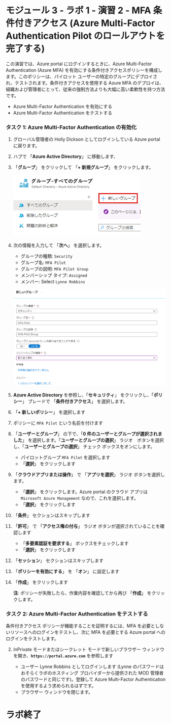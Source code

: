 ﻿# モジュール 3 - ラボ 1 - 演習 2 -  MFA 条件付きアクセス (Azure Multi-Factor Authentication Pilot のロールアウトを完了する)


この演習では、Azure portal にログインするときに、Azure Multi-Factor Authentication (Azure MFA) を有効にする条件付きアクセスポリシーを構成します。このポリシーは、パイロット ユーザーの特定のグループにデプロイされ、テストされます。条件付きアクセスを使用する Azure MFA のデプロイは、組織および管理者にとって、従来の強制方法よりも大幅に高い柔軟性を持つ方法です。

- Azure Multi-Factor Authentication を有効にする
- Azure Multi-Factor Authentication をテストする


### タスク 1: Azure Multi-Factor Authentication の有効化

1.  グローバル管理者の Holly Dickson としてログインしている Azure portal に戻ります。

1.  ハブで 「**Azure Active Directory**」 に移動します、

1.  「**グループ**」 をクリックして 「**+ 新規グループ**」 をクリックします。

     ![スクリーンショット](../Media/cb9c5324-cbb6-476e-9c7d-1920de301d40.png)

1.  次の情報を入力して 「**次へ**」 を選択します。

      * グループの種類: `Security`
      * グループ名: `MFA Pilot`
      * グループの説明: `MFA Pilot Group`
      * メンバーシップ タイプ: `Assigned`
      * メンバー: Select `Lynne Robbins`
  
  
      ![スクリーンショット](../Media/5457b62d-dc78-4043-bd72-3d7901bbcd71.png)
  
2.  **Azure Active Directory** を参照し、「**セキュリティ**」 をクリックし、「**ポリシー**」 ブレードで 「**条件付きアクセス**」 を選択します。


3.  「**+ 新しいポリシー**」 を選択します


4.  ポリシーに `MFA Pilot` という名前を付けます
5.  「**ユーザーとグループ**」 の下で、「**0 件のユーザーとグループが選択されました**」 を選択します。「**ユーザーとグループの選択**」 ラジオ　ボタンを選択し、「**ユーザーとグループの選択**」 チェック ボックスをオンにします。
    * パイロットグループ `MFA Pilot` を選択します
    * 「**選択**」 をクリックします

6.  「**クラウドアプリまたは操作**」 で 「**アプリを選択**」 ラジオ ボタンを選択します。
    * 「**選択**」 をクリックします。Azure portal のクラウド アプリは `Microsoft Azure Management` なので、これを選択します。
    * 「**選択**」 をクリックします

7.  「**条件**」 セクションはスキップします
8.  「**許可**」 で 「**アクセス権の付与**」 ラジオ ボタンが選択されていることを確認します
    * 「**多要素認証を要求する**」 ボックスをチェックします
    * 「**選択**」 をクリックします

9.  「**セッション**」 セクションはスキップします
10. 「**ポリシーを有効にする**」 を 「**オン**」 に設定します
11. 「**作成**」 をクリックします

    **注**: ポリシーが失敗したら、作業内容を確認してから再び 「**作成**」 をクリックします。 

### タスク 2: Azure Multi-Factor Authentication をテストする


条件付きアクセス ポリシーが機能することを証明するには、MFA を必要としないリソースへのログインをテストし、次に MFA を必要とする Azure portal へのログインをテストします。


2.  InPrivate モードまたはシークレット モードで新しいブラウザー ウィンドウを開き、**`https://portal.azure.com`** を参照します

       * ユーザー Lynne Robbins としてログインします (Lynne のパスワードはおそらくラボのホスティング プロバイダーから提供された MOD 管理者のパスワードと同じです)。登録して Azure Multi-Factor Authentication を使用するよう求められるはずです。
       * ブラウザー ウィンドウを閉じます。



# ラボ終了
